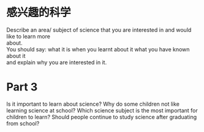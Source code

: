 # 感兴趣的科学  

Describe an area/ subject of science that you are interested in and would like to learn more   
about.   
You should say: what it is when you learnt about it what you have known about it   
and explain why you are interested in it.  

# Part 3  

Is it important to learn about science? Why do some children not like learning science at school? Which science subject is the most important for children to learn? Should people continue to study science after graduating from school?  

